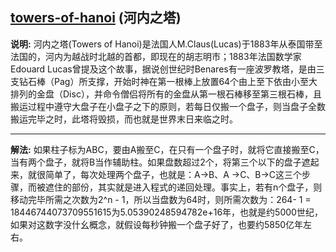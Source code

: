 ## [towers-of-hanoi](https://github.com/opensourcefamily/arithmetic/tree/master/towers-of-hanoi) (河内之塔)

**说明:** 河内之塔(Towers of Hanoi)是法国人M.Claus(Lucas)于1883年从泰国带至法国的，河内为越战时北越的首都，即现在的胡志明市；1883年法国数学家Edouard Lucas曾提及这个故事，据说创世纪时Benares有一座波罗教塔，是由三支钻石棒（Pag）所支撑，开始时神在第一根棒上放置64个由上至下依由小至大排列的金盘（Disc），并命令僧侣将所有的金盘从第一根石棒移至第三根石棒，且搬运过程中遵守大盘子在小盘子之下的原则，若每日仅搬一个盘子，则当盘子全数搬运完毕之时，此塔将毁损，而也就是世界末日来临之时。

--------------------

**解法:** 如果柱子标为ABC，要由A搬至C，在只有一个盘子时，就将它直接搬至C，当有两个盘子，就将B当作辅助柱。如果盘数超过2个，将第三个以下的盘子遮起来，就很简单了，每次处理两个盘子，也就是：A->B、A ->C、B->C这三个步骤，而被遮住的部份，其实就是进入程式的递回处理。事实上，若有n个盘子，则移动完毕所需之次数为2^n - 1，所以当盘数为64时，则所需次数为：264- 1 = 18446744073709551615为5.05390248594782e+16年，也就是约5000世纪，如果对这数字没什幺概念，就假设每秒钟搬一个盘子好了，也要约5850亿年左右。